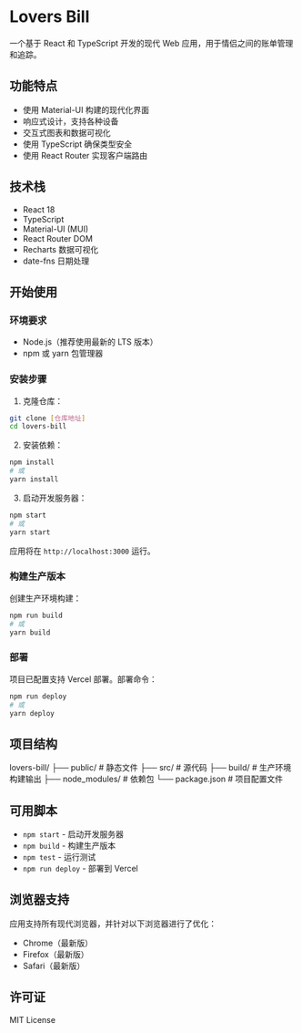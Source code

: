 # Lovers Bill

一个基于 React 和 TypeScript 开发的现代 Web 应用，用于情侣之间的账单管理和追踪。

## 功能特点

- 使用 Material-UI 构建的现代化界面
- 响应式设计，支持各种设备
- 交互式图表和数据可视化
- 使用 TypeScript 确保类型安全
- 使用 React Router 实现客户端路由

## 技术栈

- React 18
- TypeScript
- Material-UI (MUI)
- React Router DOM
- Recharts 数据可视化
- date-fns 日期处理

## 开始使用

### 环境要求

- Node.js（推荐使用最新的 LTS 版本）
- npm 或 yarn 包管理器

### 安装步骤

1. 克隆仓库：
```bash
git clone [仓库地址]
cd lovers-bill
```

2. 安装依赖：
```bash
npm install
# 或
yarn install
```

3. 启动开发服务器：
```bash
npm start
# 或
yarn start
```

应用将在 `http://localhost:3000` 运行。

### 构建生产版本

创建生产环境构建：

```bash
npm run build
# 或
yarn build
```

### 部署

项目已配置支持 Vercel 部署。部署命令：

```bash
npm run deploy
# 或
yarn deploy
```

## 项目结构
lovers-bill/
├── public/ # 静态文件
├── src/ # 源代码
├── build/ # 生产环境构建输出
├── node_modules/ # 依赖包
└── package.json # 项目配置文件


## 可用脚本

- `npm start` - 启动开发服务器
- `npm build` - 构建生产版本
- `npm test` - 运行测试
- `npm run deploy` - 部署到 Vercel

## 浏览器支持

应用支持所有现代浏览器，并针对以下浏览器进行了优化：
- Chrome（最新版）
- Firefox（最新版）
- Safari（最新版）

## 许可证

MIT License